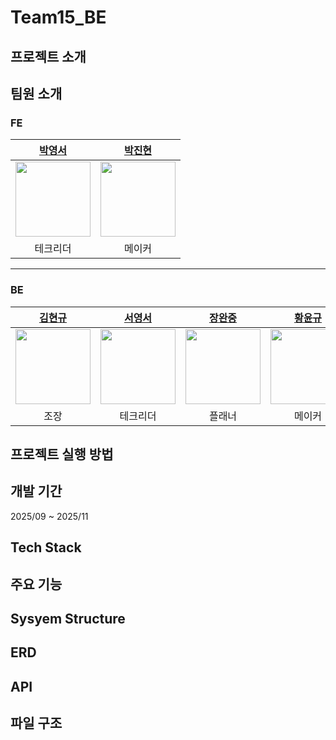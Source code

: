# Team15_BE
## 프로젝트 소개


## 팀원 소개

### FE

| [박영서](https://github.com/givpro22) | [박진현](https://github.com/jinhyun71744) |
|:-------------------------------------:|:-----------------------------------------:|
| <img src="https://github.com/givpro22.png" width="120"/> | <img src="https://github.com/jinhyun71744.png" width="120"/> |
| 테크리더 | 메이커 |

---

### BE

| [김현규](https://github.com/kimpro4214) | [서영서](https://github.com/yeongseo1225) | [장완중](https://github.com/jangwanjung) | [황윤규](https://github.com/hwangyungyu) |
|:----------------------------------------:|:------------------------------------------:|:------------------------------------------:|:------------------------------------------:|
| <img src="https://github.com/kimpro4214.png" width="120"/> | <img src="https://github.com/yeongseo1225.png" width="120"/> | <img src="https://github.com/jangwanjung.png" width="120"/> | <img src="https://github.com/hwangyungyu.png" width="120"/> |
| 조장 | 테크리더 | 플래너 | 메이커 |

## 프로젝트 실행 방법

## 개발 기간
2025/09 ~ 2025/11

## Tech Stack

## 주요 기능

## Sysyem Structure

## ERD

## API

## 파일 구조



